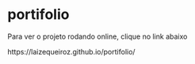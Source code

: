 # portifolio

<p> Para ver o projeto rodando online, clique no link abaixo </p>
https://laizequeiroz.github.io/portifolio/

